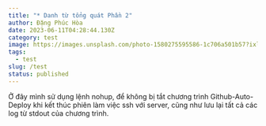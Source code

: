 ```yaml
---
title: "* Danh từ tổng quát Phần 2"
author: Đặng Phúc Hòa
date: 2023-06-11T04:28:44.130Z
category: test
image: https://images.unsplash.com/photo-1580275595586-1c706a501b57?ixlib=rb-4.0.3&ixid=M3wxMjA3fDB8MHxwaG90by1wYWdlfHx8fGVufDB8fHx8fA%3D%3D&auto=format&fit=crop&w=1332&q=80
tags:
  - test
slug: /test
status: published
---
```

Ở đây mình sử dụng lệnh nohup, để không bị tắt chương trình Github-Auto-Deploy khi kết thúc phiên làm việc ssh với server, cũng như lưu lại tất cả các log từ stdout của chương trình.